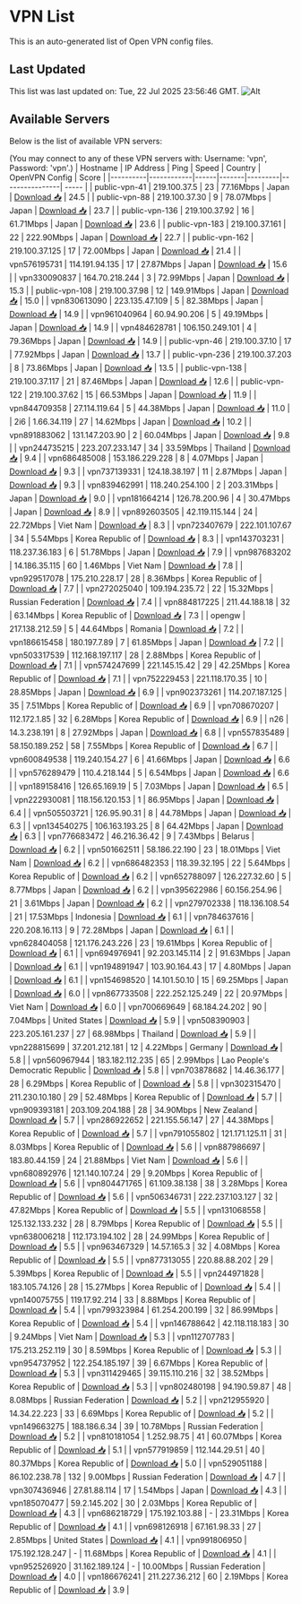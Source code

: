 # VPN List

This is an auto-generated list of Open VPN config files.

## Last Updated

This list was last updated on: Tue, 22 Jul 2025 23:56:46 GMT.
![Alt](https://repobeats.axiom.co/api/embed/186b98318ef1479477931607c1ad7d823f12451f.svg "Repobeats analytics image")

## Available Servers

Below is the list of available VPN servers:

(You may connect to any of these VPN servers with: Username: 'vpn', Password: 'vpn'.)
| Hostname | IP Address | Ping | Speed | Country | OpenVPN Config | Score |
|----------|------------|------|-------|---------|----------------| ----- |
| public-vpn-41 | 219.100.37.5 | 23 | 77.16Mbps | Japan | [Download 📥](./configs/server_0_JP.ovpn) | 24.5 |
| public-vpn-88 | 219.100.37.30 | 9 | 78.07Mbps | Japan | [Download 📥](./configs/server_1_JP.ovpn) | 23.7 |
| public-vpn-136 | 219.100.37.92 | 16 | 61.71Mbps | Japan | [Download 📥](./configs/server_2_JP.ovpn) | 23.6 |
| public-vpn-183 | 219.100.37.161 | 22 | 222.90Mbps | Japan | [Download 📥](./configs/server_3_JP.ovpn) | 22.7 |
| public-vpn-162 | 219.100.37.125 | 17 | 72.00Mbps | Japan | [Download 📥](./configs/server_4_JP.ovpn) | 21.4 |
| vpn576195731 | 114.191.94.135 | 17 | 27.87Mbps | Japan | [Download 📥](./configs/server_5_JP.ovpn) | 15.6 |
| vpn330090837 | 164.70.218.244 | 3 | 72.99Mbps | Japan | [Download 📥](./configs/server_6_JP.ovpn) | 15.3 |
| public-vpn-108 | 219.100.37.98 | 12 | 149.91Mbps | Japan | [Download 📥](./configs/server_7_JP.ovpn) | 15.0 |
| vpn830613090 | 223.135.47.109 | 5 | 82.38Mbps | Japan | [Download 📥](./configs/server_8_JP.ovpn) | 14.9 |
| vpn961040964 | 60.94.90.206 | 5 | 49.19Mbps | Japan | [Download 📥](./configs/server_9_JP.ovpn) | 14.9 |
| vpn484628781 | 106.150.249.101 | 4 | 79.36Mbps | Japan | [Download 📥](./configs/server_10_JP.ovpn) | 14.9 |
| public-vpn-46 | 219.100.37.10 | 17 | 77.92Mbps | Japan | [Download 📥](./configs/server_11_JP.ovpn) | 13.7 |
| public-vpn-236 | 219.100.37.203 | 8 | 73.86Mbps | Japan | [Download 📥](./configs/server_12_JP.ovpn) | 13.5 |
| public-vpn-138 | 219.100.37.117 | 21 | 87.46Mbps | Japan | [Download 📥](./configs/server_13_JP.ovpn) | 12.6 |
| public-vpn-122 | 219.100.37.62 | 15 | 66.53Mbps | Japan | [Download 📥](./configs/server_14_JP.ovpn) | 11.9 |
| vpn844709358 | 27.114.119.64 | 5 | 44.38Mbps | Japan | [Download 📥](./configs/server_15_JP.ovpn) | 11.0 |
| 2i6 | 1.66.34.119 | 27 | 14.62Mbps | Japan | [Download 📥](./configs/server_16_JP.ovpn) | 10.2 |
| vpn891883062 | 131.147.203.90 | 2 | 60.04Mbps | Japan | [Download 📥](./configs/server_17_JP.ovpn) | 9.8 |
| vpn244735215 | 223.207.233.147 | 34 | 33.59Mbps | Thailand | [Download 📥](./configs/server_18_TH.ovpn) | 9.4 |
| vpn686485008 | 153.186.229.228 | 8 | 4.07Mbps | Japan | [Download 📥](./configs/server_19_JP.ovpn) | 9.3 |
| vpn737139331 | 124.18.38.197 | 11 | 2.87Mbps | Japan | [Download 📥](./configs/server_20_JP.ovpn) | 9.3 |
| vpn839462991 | 118.240.254.100 | 2 | 203.31Mbps | Japan | [Download 📥](./configs/server_21_JP.ovpn) | 9.0 |
| vpn181664214 | 126.78.200.96 | 4 | 30.47Mbps | Japan | [Download 📥](./configs/server_22_JP.ovpn) | 8.9 |
| vpn892603505 | 42.119.115.144 | 24 | 22.72Mbps | Viet Nam | [Download 📥](./configs/server_23_VN.ovpn) | 8.3 |
| vpn723407679 | 222.101.107.67 | 34 | 5.54Mbps | Korea Republic of | [Download 📥](./configs/server_24_KR.ovpn) | 8.3 |
| vpn143703231 | 118.237.36.183 | 6 | 51.78Mbps | Japan | [Download 📥](./configs/server_25_JP.ovpn) | 7.9 |
| vpn987683202 | 14.186.35.115 | 60 | 1.46Mbps | Viet Nam | [Download 📥](./configs/server_26_VN.ovpn) | 7.8 |
| vpn929517078 | 175.210.228.17 | 28 | 8.36Mbps | Korea Republic of | [Download 📥](./configs/server_27_KR.ovpn) | 7.7 |
| vpn272025040 | 109.194.235.72 | 22 | 15.32Mbps | Russian Federation | [Download 📥](./configs/server_28_RU.ovpn) | 7.4 |
| vpn884817225 | 211.44.188.18 | 32 | 63.14Mbps | Korea Republic of | [Download 📥](./configs/server_29_KR.ovpn) | 7.3 |
| opengw | 217.138.212.59 | 5 | 44.64Mbps | Romania | [Download 📥](./configs/server_30_RO.ovpn) | 7.2 |
| vpn186615458 | 180.197.7.89 | 7 | 61.85Mbps | Japan | [Download 📥](./configs/server_31_JP.ovpn) | 7.2 |
| vpn503317539 | 112.168.197.117 | 28 | 2.88Mbps | Korea Republic of | [Download 📥](./configs/server_32_KR.ovpn) | 7.1 |
| vpn574247699 | 221.145.15.42 | 29 | 42.25Mbps | Korea Republic of | [Download 📥](./configs/server_33_KR.ovpn) | 7.1 |
| vpn752229453 | 221.118.170.35 | 10 | 28.85Mbps | Japan | [Download 📥](./configs/server_34_JP.ovpn) | 6.9 |
| vpn902373261 | 114.207.187.125 | 35 | 7.51Mbps | Korea Republic of | [Download 📥](./configs/server_35_KR.ovpn) | 6.9 |
| vpn708670207 | 112.172.1.85 | 32 | 6.28Mbps | Korea Republic of | [Download 📥](./configs/server_36_KR.ovpn) | 6.9 |
| n26 | 14.3.238.191 | 8 | 27.92Mbps | Japan | [Download 📥](./configs/server_37_JP.ovpn) | 6.8 |
| vpn557835489 | 58.150.189.252 | 58 | 7.55Mbps | Korea Republic of | [Download 📥](./configs/server_38_KR.ovpn) | 6.7 |
| vpn600849538 | 119.240.154.27 | 6 | 41.66Mbps | Japan | [Download 📥](./configs/server_39_JP.ovpn) | 6.6 |
| vpn576289479 | 110.4.218.144 | 5 | 6.54Mbps | Japan | [Download 📥](./configs/server_40_JP.ovpn) | 6.6 |
| vpn189158416 | 126.65.169.19 | 5 | 7.03Mbps | Japan | [Download 📥](./configs/server_41_JP.ovpn) | 6.5 |
| vpn222930081 | 118.156.120.153 | 1 | 86.95Mbps | Japan | [Download 📥](./configs/server_42_JP.ovpn) | 6.4 |
| vpn505503721 | 126.95.90.31 | 8 | 44.78Mbps | Japan | [Download 📥](./configs/server_43_JP.ovpn) | 6.3 |
| vpn134540275 | 106.163.193.25 | 8 | 64.42Mbps | Japan | [Download 📥](./configs/server_44_JP.ovpn) | 6.3 |
| vpn776683472 | 46.216.36.42 | 9 | 7.43Mbps | Belarus | [Download 📥](./configs/server_45_BY.ovpn) | 6.2 |
| vpn501662511 | 58.186.22.190 | 23 | 18.01Mbps | Viet Nam | [Download 📥](./configs/server_46_VN.ovpn) | 6.2 |
| vpn686482353 | 118.39.32.195 | 22 | 5.64Mbps | Korea Republic of | [Download 📥](./configs/server_47_KR.ovpn) | 6.2 |
| vpn652788097 | 126.227.32.60 | 5 | 8.77Mbps | Japan | [Download 📥](./configs/server_48_JP.ovpn) | 6.2 |
| vpn395622986 | 60.156.254.96 | 21 | 3.61Mbps | Japan | [Download 📥](./configs/server_49_JP.ovpn) | 6.2 |
| vpn279702338 | 118.136.108.54 | 21 | 17.53Mbps | Indonesia | [Download 📥](./configs/server_50_ID.ovpn) | 6.1 |
| vpn784637616 | 220.208.16.113 | 9 | 72.28Mbps | Japan | [Download 📥](./configs/server_51_JP.ovpn) | 6.1 |
| vpn628404058 | 121.176.243.226 | 23 | 19.61Mbps | Korea Republic of | [Download 📥](./configs/server_52_KR.ovpn) | 6.1 |
| vpn694976941 | 92.203.145.114 | 2 | 91.63Mbps | Japan | [Download 📥](./configs/server_53_JP.ovpn) | 6.1 |
| vpn194891947 | 103.90.164.43 | 17 | 4.80Mbps | Japan | [Download 📥](./configs/server_54_JP.ovpn) | 6.1 |
| vpn154698520 | 14.101.50.10 | 15 | 69.25Mbps | Japan | [Download 📥](./configs/server_55_JP.ovpn) | 6.0 |
| vpn867733508 | 222.252.125.249 | 22 | 20.97Mbps | Viet Nam | [Download 📥](./configs/server_56_VN.ovpn) | 6.0 |
| vpn700669649 | 68.184.24.202 | 90 | 7.04Mbps | United States | [Download 📥](./configs/server_57_US.ovpn) | 5.9 |
| vpn508390903 | 223.205.161.237 | 27 | 68.98Mbps | Thailand | [Download 📥](./configs/server_58_TH.ovpn) | 5.9 |
| vpn228815699 | 37.201.212.181 | 12 | 4.22Mbps | Germany | [Download 📥](./configs/server_59_DE.ovpn) | 5.8 |
| vpn560967944 | 183.182.112.235 | 65 | 2.99Mbps | Lao People's Democratic Republic | [Download 📥](./configs/server_60_LA.ovpn) | 5.8 |
| vpn703878682 | 14.46.36.177 | 28 | 6.29Mbps | Korea Republic of | [Download 📥](./configs/server_61_KR.ovpn) | 5.8 |
| vpn302315470 | 211.230.10.180 | 29 | 52.48Mbps | Korea Republic of | [Download 📥](./configs/server_62_KR.ovpn) | 5.7 |
| vpn909393181 | 203.109.204.188 | 28 | 34.90Mbps | New Zealand | [Download 📥](./configs/server_63_NZ.ovpn) | 5.7 |
| vpn286922652 | 221.155.56.147 | 27 | 44.38Mbps | Korea Republic of | [Download 📥](./configs/server_64_KR.ovpn) | 5.7 |
| vpn791055802 | 121.171.125.11 | 31 | 8.03Mbps | Korea Republic of | [Download 📥](./configs/server_65_KR.ovpn) | 5.6 |
| vpn887986697 | 183.80.44.159 | 24 | 21.88Mbps | Viet Nam | [Download 📥](./configs/server_66_VN.ovpn) | 5.6 |
| vpn680892976 | 121.140.107.24 | 29 | 9.20Mbps | Korea Republic of | [Download 📥](./configs/server_67_KR.ovpn) | 5.6 |
| vpn804471765 | 61.109.38.138 | 38 | 3.28Mbps | Korea Republic of | [Download 📥](./configs/server_68_KR.ovpn) | 5.6 |
| vpn506346731 | 222.237.103.127 | 32 | 47.82Mbps | Korea Republic of | [Download 📥](./configs/server_69_KR.ovpn) | 5.5 |
| vpn131068558 | 125.132.133.232 | 28 | 8.79Mbps | Korea Republic of | [Download 📥](./configs/server_70_KR.ovpn) | 5.5 |
| vpn638006218 | 112.173.194.102 | 28 | 24.99Mbps | Korea Republic of | [Download 📥](./configs/server_71_KR.ovpn) | 5.5 |
| vpn963467329 | 14.57.165.3 | 32 | 4.08Mbps | Korea Republic of | [Download 📥](./configs/server_72_KR.ovpn) | 5.5 |
| vpn877313055 | 220.88.88.202 | 29 | 5.39Mbps | Korea Republic of | [Download 📥](./configs/server_73_KR.ovpn) | 5.5 |
| vpn244971828 | 183.105.74.126 | 28 | 15.27Mbps | Korea Republic of | [Download 📥](./configs/server_74_KR.ovpn) | 5.4 |
| vpn140075755 | 119.17.92.214 | 33 | 8.88Mbps | Korea Republic of | [Download 📥](./configs/server_75_KR.ovpn) | 5.4 |
| vpn799323984 | 61.254.200.199 | 32 | 86.99Mbps | Korea Republic of | [Download 📥](./configs/server_76_KR.ovpn) | 5.4 |
| vpn146788642 | 42.118.118.183 | 30 | 9.24Mbps | Viet Nam | [Download 📥](./configs/server_77_VN.ovpn) | 5.3 |
| vpn112707783 | 175.213.252.119 | 30 | 8.59Mbps | Korea Republic of | [Download 📥](./configs/server_78_KR.ovpn) | 5.3 |
| vpn954737952 | 122.254.185.197 | 39 | 6.67Mbps | Korea Republic of | [Download 📥](./configs/server_79_KR.ovpn) | 5.3 |
| vpn311429465 | 39.115.110.216 | 32 | 38.52Mbps | Korea Republic of | [Download 📥](./configs/server_80_KR.ovpn) | 5.3 |
| vpn802480198 | 94.190.59.87 | 48 | 8.08Mbps | Russian Federation | [Download 📥](./configs/server_81_RU.ovpn) | 5.2 |
| vpn212955920 | 14.34.22.223 | 33 | 6.69Mbps | Korea Republic of | [Download 📥](./configs/server_82_KR.ovpn) | 5.2 |
| vpn149663275 | 188.186.6.34 | 39 | 10.78Mbps | Russian Federation | [Download 📥](./configs/server_83_RU.ovpn) | 5.2 |
| vpn810181054 | 1.252.98.75 | 41 | 60.07Mbps | Korea Republic of | [Download 📥](./configs/server_84_KR.ovpn) | 5.1 |
| vpn577919859 | 112.144.29.51 | 40 | 80.37Mbps | Korea Republic of | [Download 📥](./configs/server_85_KR.ovpn) | 5.0 |
| vpn529051188 | 86.102.238.78 | 132 | 9.00Mbps | Russian Federation | [Download 📥](./configs/server_86_RU.ovpn) | 4.7 |
| vpn307436946 | 27.81.88.114 | 17 | 1.54Mbps | Japan | [Download 📥](./configs/server_87_JP.ovpn) | 4.3 |
| vpn185070477 | 59.2.145.202 | 30 | 2.03Mbps | Korea Republic of | [Download 📥](./configs/server_88_KR.ovpn) | 4.3 |
| vpn686218729 | 175.192.103.88 | - | 23.31Mbps | Korea Republic of | [Download 📥](./configs/server_89_KR.ovpn) | 4.1 |
| vpn698126918 | 67.161.98.33 | 27 | 2.85Mbps | United States | [Download 📥](./configs/server_90_US.ovpn) | 4.1 |
| vpn991806950 | 175.192.128.247 | - | 11.68Mbps | Korea Republic of | [Download 📥](./configs/server_91_KR.ovpn) | 4.1 |
| vpn952526920 | 31.162.189.124 | - | 10.00Mbps | Russian Federation | [Download 📥](./configs/server_92_RU.ovpn) | 4.0 |
| vpn186676241 | 211.227.36.212 | 60 | 2.19Mbps | Korea Republic of | [Download 📥](./configs/server_93_KR.ovpn) | 3.9 |
